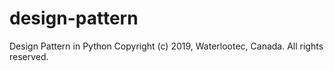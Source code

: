 # design-pattern
Design Pattern in Python
Copyright (c) 2019, Waterlootec, Canada. All rights reserved.
